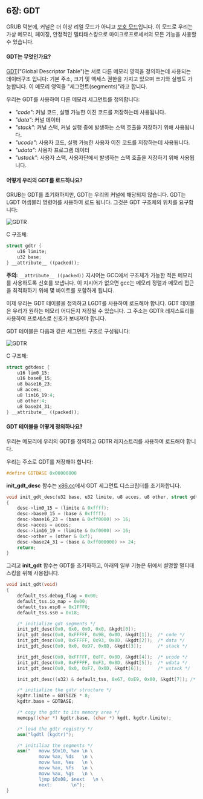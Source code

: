 ## 6장: GDT

GRUB 덕분에, 커널은 더 이상 리얼 모드가 아니고 [보호 모드](http://en.wikipedia.org/wiki/Protected_mode)입니다. 이 모드로 우리는 가상 메모리, 페이징, 안정적인 멀티태스킹으로 마이크로프로세서의 모든 기능을 사용할 수 있습니다.

#### GDT는 무엇인가요?

[GDT](http://en.wikipedia.org/wiki/Global_Descriptor_Table)("Global Descriptor Table")는 서로 다른 메모리 영역을 정의하는데 사용되는 데이터구조 입니다: 기본 주소, 크기 및 액세스 권한을 가지고 있으며 쓰기와 실행도 가능합니다. 이 메모리 영역을 "세그먼트(segments)"라고 합니다.

우리는 GDT를 사용하여 다른 메모리 세그먼트를 정의합니다:

* *"code"*: 커널 코드, 실행 가능한 이진 코드를 저장하는데 사용됩니다.
* *"data"*: 커널 데이터
* *"stack"*: 커널 스택, 커널 실행 중에 발생하는 스택 호출을 저장하기 위해 사용됩니다.
* *"ucode"*: 사용자 코드, 실행 가능한 사용자 이진 코드를 저장하는데 사용됩니다.
* *"udata"*: 사용자 프로그램 데이터
* *"ustack"*: 사용자 스택, 사용자단에서 발생하는 스택 호출을 저장하기 위해 사용됩니다.

#### 어떻게 우리의 GDT를 로드하나요?

GRUB는 GDT를 초기화하지만, GDT는 우리의 커널에 해당되지 않습니다.
GDT는 LGDT 어셈블리 명령어를 사용하여 로드 됩니다. 그것은 GDT 구조체의 위치를 요구합니다:

![GDTR](./gdtr.png)

C 구조체:

```cpp
struct gdtr {
	u16 limite;
	u32 base;
} __attribute__ ((packed));
```

**주의:**  ```__attribute__ ((packed))``` 지시어는 GCC에서 구조체가 가능한 적은 메모리를 사용하도록 신호를 보냅니다. 이 지시어가 없으면 gcc는 메모리 정렬과 메모리 접근을 최적화하기 위해 몇 바이트를 포함하게 됩니다.

이제 우리는 GDT 테이블을 정의하고 LGDT를 사용하여 로드해야 합니다. GDT 테이블은 우리가 원하는 메모리 어디든지 저장될 수 있습니다. 그 주소는 GDTR 레지스트리를 사용하여 프로세스로 신호가 보내져야 합니다.

GDT 테이블은 다음과 같은 세그먼트 구조로 구성됩니다:

![GDTR](./gdtentry.png)

C 구조체:

```cpp
struct gdtdesc {
	u16 lim0_15;
	u16 base0_15;
	u8 base16_23;
	u8 acces;
	u8 lim16_19:4;
	u8 other:4;
	u8 base24_31;
} __attribute__ ((packed));
```

#### GDT 테이블을 어떻게 정의하나요?

우리는 메모리에 우리의 GDT를 정의하고 GDTR 레지스트리를 사용하여 로드해야 합니다.

우리는 주소로 GDT를 저장해야 합니다:

```cpp
#define GDTBASE	0x00000800
```

**init_gdt_desc** 함수는 [x86.cc](https://github.com/LeeKyuHyuk/How-to-Make-a-Computer-Operating-System-Korean/blob/master/src/kernel/arch/x86/x86.cc)에서 GDT 세그먼트 디스크립터를 초기화합니다.

```cpp
void init_gdt_desc(u32 base, u32 limite, u8 acces, u8 other, struct gdtdesc *desc)
{
	desc->lim0_15 = (limite & 0xffff);
	desc->base0_15 = (base & 0xffff);
	desc->base16_23 = (base & 0xff0000) >> 16;
	desc->acces = acces;
	desc->lim16_19 = (limite & 0xf0000) >> 16;
	desc->other = (other & 0xf);
	desc->base24_31 = (base & 0xff000000) >> 24;
	return;
}
```

그리고 **init_gdt** 함수는 GDT를 초기화하고, 아래의 일부 기능은 뒤에서 설명할 멀티태스킹을 위해 사용됩니다.

```cpp
void init_gdt(void)
{
	default_tss.debug_flag = 0x00;
	default_tss.io_map = 0x00;
	default_tss.esp0 = 0x1FFF0;
	default_tss.ss0 = 0x18;

	/* initialize gdt segments */
	init_gdt_desc(0x0, 0x0, 0x0, 0x0, &kgdt[0]);
	init_gdt_desc(0x0, 0xFFFFF, 0x9B, 0x0D, &kgdt[1]);	/* code */
	init_gdt_desc(0x0, 0xFFFFF, 0x93, 0x0D, &kgdt[2]);	/* data */
	init_gdt_desc(0x0, 0x0, 0x97, 0x0D, &kgdt[3]);		/* stack */

	init_gdt_desc(0x0, 0xFFFFF, 0xFF, 0x0D, &kgdt[4]);	/* ucode */
	init_gdt_desc(0x0, 0xFFFFF, 0xF3, 0x0D, &kgdt[5]);	/* udata */
	init_gdt_desc(0x0, 0x0, 0xF7, 0x0D, &kgdt[6]);		/* ustack */

	init_gdt_desc((u32) & default_tss, 0x67, 0xE9, 0x00, &kgdt[7]);	/* descripteur de tss */

	/* initialize the gdtr structure */
	kgdtr.limite = GDTSIZE * 8;
	kgdtr.base = GDTBASE;

	/* copy the gdtr to its memory area */
	memcpy((char *) kgdtr.base, (char *) kgdt, kgdtr.limite);

	/* load the gdtr registry */
	asm("lgdtl (kgdtr)");

	/* initiliaz the segments */
	asm("   movw $0x10, %ax	\n \
            movw %ax, %ds	\n \
            movw %ax, %es	\n \
            movw %ax, %fs	\n \
            movw %ax, %gs	\n \
            ljmp $0x08, $next	\n \
            next:		\n");
}
```
